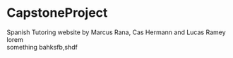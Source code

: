 # CapstoneProject
Spanish Tutoring website by Marcus Rana, Cas Hermann and Lucas Ramey
lorem   
something bahksfb,shdf  